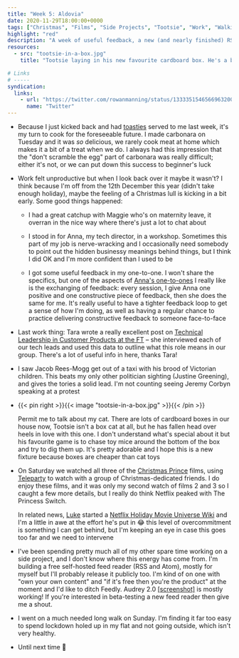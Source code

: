 ```yaml
---
title: "Week 5: Aldovia"
date: 2020-11-29T18:00:00+0000
tags: ["Christmas", "Films", "Side Projects", "Tootsie", "Work", "Walking", "Christmas Films", "The Princess Switch", "Audrey", "RSS", "Toasties"]
highlight: "red"
description: "A week of useful feedback, a new (and nearly finished) RSS reader, three research trips to Aldovia, and a box-obsessed cat."
resources:
  - src: "tootsie-in-a-box.jpg"
    title: "Tootsie laying in his new favourite cardboard box. He's a black and white cat, with a very distinctive moustache. A discarded toy mouse is laying beside him"

# Links
# -----
syndication:
  links:
    - url: "https://twitter.com/rowanmanning/status/1333351546566963200"
      name: "Twitter"
---
```


  * Because I just kicked back and had [toasties](/weeknotes/4/) served to me last week, it's my turn to cook for the foreseeable future. I made carbonara on Tuesday and it was _so_ delicious, we rarely cook meat at home which makes it a bit of a treat when we do. I always had this impression that the "don't scramble the egg" part of carbonara was really difficult; either it's not, or we can put down this success to beginner's luck

  * Work felt unproductive but when I look back over it maybe it wasn't? I think because I'm off from the 12th December this year (didn't take enough holiday), maybe the feeling of a Christmas lull is kicking in a bit early. Some good things happened:
  
    * I had a great catchup with Maggie who's on maternity leave, it overran in the nice way where there's just a lot to chat about

    * I stood in for Anna, my tech director, in a workshop. Sometimes this part of my job is nerve-wracking and I occasionally need somebody to point out the hidden businessy meanings behind things, but I think I did OK and I'm more confident than I used to be

    * I got some useful feedback in my one-to-one. I won't share the specifics, but one of the aspects of [Anna's one-to-ones](https://www.annashipman.co.uk/jfdi/line-management-questions.html) I really like is the exchanging of feedback: every session, I give Anna one positive and one constructive piece of feedback, then she does the same for me. It's really useful to have a tighter feedback loop to get a sense of how I'm doing, as well as having a regular chance to practice delivering constructive feedback to someone face-to-face
  
  * Last work thing: Tara wrote a really excellent post on [Technical Leadership in Customer Products at the FT](https://medium.com/ft-product-technology/technical-leadership-in-customer-products-cec00bf983bd) – she interviewed each of our tech leads and used this data to outline what this role means in our group. There's a lot of useful info in here, thanks Tara!

  * I saw Jacob Rees-Mogg get out of a taxi with his brood of Victorian children. This beats my only other politician sighting (Justine Greening), and gives the tories a solid lead. I'm not counting seeing Jeremy Corbyn speaking at a protest

  * {{< pin right >}}{{< image "tootsie-in-a-box.jpg" >}}{{< /pin >}}
  
     Permit me to talk about my cat. There are lots of cardboard boxes in our house now, Tootsie isn't a box cat at all, but he has fallen head over heels in love with this one. I don't understand what's special about it but his favourite game is to chase toy mice around the bottom of the box and try to dig them up. It's pretty adorable and I hope this is a new fixture because boxes are cheaper than cat toys

  * On Saturday we watched all three of the [Christmas Prince](https://en.wikipedia.org/wiki/A_Christmas_Prince) films, using [Teleparty](https://www.netflixparty.com/) to watch with a group of Christmas-dedicated friends. I do enjoy these films, and it was only my second watch of films 2 and 3 so I caught a few more details, but I really do think Netflix peaked with The Princess Switch.

    In related news, [Luke](https://twitter.com/lucas42) started a [Netflix Holiday Movie Universe Wiki](https://netflix-holiday-movie-universe.fandom.com/) and I'm a little in awe at the effort he's put in :joy: this level of overcommitment is something I can get behind, but I'm keeping an eye in case this goes too far and we need to intervene

  * I've been spending pretty much all of my other spare time working on a side project, and I don't know where this energy has come from. I'm building a free self-hosted feed reader (RSS and Atom), mostly for myself but I'll probably release it publicly too. I'm kind of on one with "own your own content" and "if it's free then you're the product" at the moment and I'd like to ditch Feedly. Audrey 2.0 [[screenshot]](/weeknotes/5/audrey-screenshot.png) is mostly working! If you're interested in beta-testing a new feed reader then give me a shout.

  * I went on a much needed long walk on Sunday. I'm finding it far too easy to spend lockdown holed up in my flat and not going outside, which isn't very healthy.

  * Until next time :wave:
